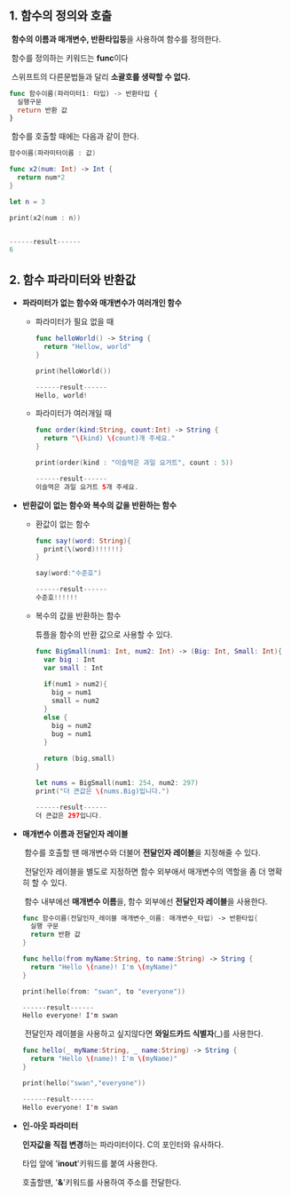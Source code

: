 ## 1. 함수의 정의와 호출

​	**함수의 이름과 매개변수, 반환타입등**을 사용하여 함수를 정의한다.

​	함수를 정의하는 키워드는 **func**이다 

​	스위프트의 다른문법들과 달리 **소괄호를 생략할 수 없다.**

```swift
func 함수이름(파라미터1: 타입) -> 반환타입 {
  실행구문
  return 반환 값
}
```

​	함수를 호출할 때에는 다음과 같이 한다.

```swift
함수이름(파라미터이름 : 값)
```

```swift
func x2(num: Int) -> Int {
  return num*2
}

let n = 3

print(x2(num : n))


------result------
6
```



## 2. 함수 파라미터와 반환값

* **파라미터가 없는 함수와 매개변수가 여러개인 함수**

  * 파라미터가 필요 없을 때

    ```swift
    func helloWorld() -> String {
      return "Hellow, world"
    }
    
    print(helloWorld())
    
    ------result------
    Hello, world!
    ```

  * 파라미터가 여러개일 때

    ```swift
    func order(kind:String, count:Int) -> String {
      return "\(kind) \(count)개 주세요."
    }
    
    print(order(kind : "이슬먹은 과일 요거트", count : 5))
    
    ------result------
    이슬먹은 과일 요거트 5개 주세요.
    
    ```

  

* **반환값이 없는 함수와 복수의 값을 반환하는 함수**

  * 환값이 없는 함수

    ```swift
    func say!(word: String){
      print(\(word)!!!!!!)
    }
    
    say(word:"수준호")
    
    ------result------
    수준호!!!!!!
    ```

  * 복수의 값을 반환하는 함수

     튜플을 함수의 반환 값으로 사용할 수 있다.

    ```swift
    func BigSmall(num1: Int, num2: Int) -> (Big: Int, Small: Int){
      var big : Int
      var small : Int
      
      if(num1 > num2){
        big = num1
        small = num2
      }
      else {
        big = num2
        bug = num1
      }
      
      return (big,small)
    }
    
    let nums = BigSmall(num1: 254, num2: 297)
    print("더 큰값은 \(nums.Big)입니다.")
    
    ------result------
    더 큰값은 297입니다.
    ```

    

* **매개변수 이름과 전달인자 레이블**

  ​	함수를 호출할 땐 매개변수와 더불어 **전달인자 레이블**을 지정해줄 수 있다.

  ​	전달인자 레이블을 별도로 지정하면 함수 외부애서 매개변수의 역할을 좀 더 명확히 할 수 있다.

  ​	함수 내부에선 **매개변수 이름**을, 함수 외부에선 **전달인자 레이블**을 사용한다.

  ```swift
  func 함수이름(전달인자_레이블 매개변수_이름: 매개변수_타입) -> 반환타입{
    실행 구문
    return 반환 값
  }
  ```

  ```swift
  func hello(from myName:String, to name:String) -> String {
    return "Hello \(name)! I'm \(myName)"
  }
  
  print(hello(from: "swan", to "everyone"))
  
  ------result------
  Hello everyone! I'm swan
  ```

  ​	전달인자 레이블을 사용하고 싶지않다면 **와일드카드 식별자**(_)를 사용한다.

  ```swift
  func hello(_ myName:String, _ name:String) -> String {
    return "Hello \(name)! I'm \(myName)"
  }
  
  print(hello("swan","everyone"))
  
  ------result------
  Hello everyone! I'm swan
  ```

* **인-아웃 파라미터**

  **인자값을 직접 변경**하는 파라미터이다.
  C의 포인터와 유사하다.

  타입 앞에 '**inout**'키워드를 붙여 사용한다.

  호출할땐, '**&**'키워드를 사용하여 주소를 전달한다.